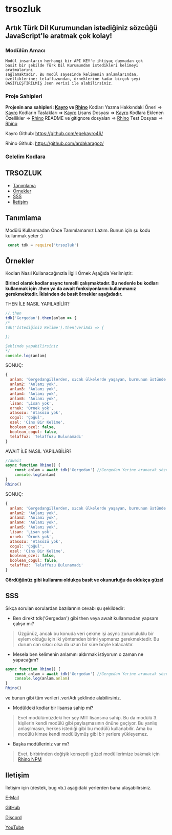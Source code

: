 # trsozluk
## Artık Türk Dil Kurumundan istediğiniz sözcüğü JavaScript'le aratmak çok kolay!

### Modülün Amacı
<code>Modül insanların herhangi bir API KEY'e ihtiyaç duymadan çok basit bir şekilde Türk Dil Kurumundan istedikleri kelimeyi aratmalarını sağlamaktadır. Bu modül sayesinde kelimenin anlamlarından, özelliklerine; telaffuzundan, örneklerine kadar birçok şeyi BASİTLEŞTİRİLMİŞ Json verisi ile alabilirsiniz.</code>

### Proje Sahipleri

**Projenin ana sahipleri: [Kayro](https://npmjs.com/~kayro) ve [Rhino](https://npmjs.com/~fleeingrhinoo)**
Kodları Yazma Hakkındaki Öneri => [Kayro](https://npmjs.com/~kayro)
Kodların Taslakları => [Kayro](https://npmjs.com/~kayro)
Lisans Dosyası => [Kayro](https://npmjs.com/~kayro)
Kodlara Eklenen Özellikler => [Rhino](https://npmjs.com/~fleeingrhinoo)
README ve gitignore dosyaları => [Rhino](https://npmjs.com/~fleeingrhinoo)
Test Dosyası => [Rhino](https://npmjs.com/~fleeingrhinoo)

Kayro Github:
https://github.com/egekayro46/

Rhino Github:
https://github.com/ardakaragoz/

### Gelelim Kodlara


## TRSOZLUK
 * [Tanımlama](#tanımlama)
 * [Örnekler](#örnekler)
 * [SSS](#sss)
 * [İletişim](#iletisim)


## Tanımlama
 Modülü Kullanmadan Önce Tanımlamamız Lazım. Bunun için şu kodu kullanmak yeter :)
 ```js
  const tdk = require('trsozluk')
  ```

## Örnekler
  Kodları Nasıl Kullanacağınızla İlgili Örnek Aşağıda Verilmiştir:

**Birinci olarak kodlar async temelli çalışmaktadır. Bu nedenle bu kodları kullanmak için .then ya da await fonksiyonlarını kullanmanız gerekmektedir. İkisinden de basit örnekler aşağıdadır.**

THEN İLE NASIL YAPILABİLİR?

```js
//.then
tdk('Gergedan').then(anlam => { 
/*
tdk('İstediğiniz Kelime').then(veriAdı => {

})

Şeklinde yapabilirsiniz
*/
console.log(anlam)
```

SONUÇ:

```js
{
  anlam: 'Gergedangillerden, sıcak ülkelerde yaşayan, burnunun üstünde bir veya iki boynuzu bulunan, kalın derili, saldırgan bir hayvan (Rhinoceros inducus)',
  anlam2: 'Anlamı yok',
  anlam3: 'Anlamı yok',
  anlam4: 'Anlamı yok',
  anlam5: 'Anlamı yok',
  lisan: 'Lisan yok',
  ornek: 'Örnek yok',
  atasozu: 'Atasözü yok',
  cogul: 'Çoğul',
  ozel: 'Cins Bir Kelime',
  boolean_ozel: false,
  boolean_cogul: false,
  telaffuz: 'Telaffuzu Bulunamadı'
}
```
AWAIT İLE NASIL YAPILABİLİR?

```js
//await
async function Rhino() {
    const anlam = await tdk('Gergedan') //Gergedan Yerine aranacak sözcüğü de yapabilirsiniz.
    console.log(anlam)
}
Rhino()
```

SONUÇ:

```js
{
  anlam: 'Gergedangillerden, sıcak ülkelerde yaşayan, burnunun üstünde bir veya iki boynuzu bulunan, kalın derili, saldırgan bir hayvan (Rhinoceros inducus)',
  anlam2: 'Anlamı yok',
  anlam3: 'Anlamı yok',
  anlam4: 'Anlamı yok',
  anlam5: 'Anlamı yok',
  lisan: 'Lisan yok',
  ornek: 'Örnek yok',
  atasozu: 'Atasözü yok',
  cogul: 'Çoğul',
  ozel: 'Cins Bir Kelime',
  boolean_ozel: false,
  boolean_cogul: false,
  telaffuz: 'Telaffuzu Bulunamadı'
}
```

**Gördüğünüz gibi kullanımı oldukça basit ve okunurluğu da oldukça güzel**

## SSS

Sıkça sorulan sorulardan bazılarının cevabı şu şekildedir:

- Ben direkt tdk('Gergedan') gibi then veya await kullanmadan yapsam çalışır mı?

> Üzgünüz, ancak bu konuda veri çekme işi async zorunluluklu bir eylem olduğu için iki yöntemden birini yapmanız gerekmektedir. Bu durum can sıkıcı olsa da uzun bir süre böyle kalacaktır.

- Mesela ben kelimenin anlamını aldırmak istiyorum o zaman ne yapacağım?

```js
async function Rhino() {
    const anlam = await tdk('Gergedan') //Gergedan Yerine aranacak sözcüğü de yapabilirsiniz.
    console.log(anlam.anlam)
}
Rhino()
```

ve bunun gibi tüm verileri .veriAdı şeklinde alabilirsiniz.

- Modüldeki kodlar bir lisansa sahip mi?

> Evet modülümüzdeki her şey MIT lisansına sahip. Bu da modülü 3. kişilerin kendi modülü gibi paylaşmasının önüne geçiyor. Bu yanlış anlaşılmasın, herkes istediği gibi bu modülü kullanabilir. Ama bu modülü kimse kendi modülüymüş gibi bir yerlere yükleyemez.

- Başka modülleriniz var mı?

> Evet, birbirinden değişik konseptli güzel modüllerimize bakmak için [Rhino NPM](https://npmjs.com/~fleeingrhinoo)

## Iletişim

İletişim için (destek, bug vb.) aşağıdaki yerlerden bana ulaşabilirsiniz.

  [E-Mail](mailto:ahmetarda2006@hotmail.com.tr)

  [GitHub](https://github.com/ardakaragoz)

  [Discord](https.//discord.gg/66qSv9W)
  
  [YouTube](https://www.youtube.com/channel/UCdJN1G13UswgVrnq0PyA5lA)

